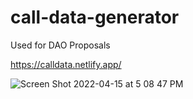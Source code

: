 # call-data-generator
Used for DAO Proposals


https://calldata.netlify.app/


![Screen Shot 2022-04-15 at 5 08 47 PM](https://user-images.githubusercontent.com/19412160/163632113-5c8fa664-2869-4f54-adea-a50d08925368.png)
